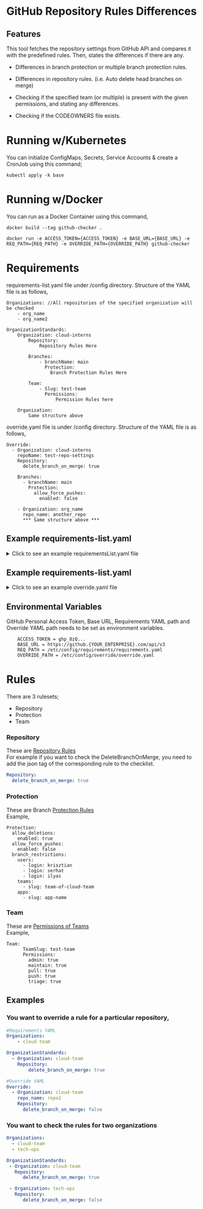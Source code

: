# GitHub Repository Rules Differences

## Features
This tool fetches the repository settings from GitHub API and compares it with the predefined rules. Then, states the differences if there are any.

- Differences in branch protection or multiple branch protection rules.

- Differences in repository rules. (i.e. Auto delete head branches on merge)

- Checking if the specified team (or multiple) is present with the given permissions, and stating any differences.

- Checking if the CODEOWNERS file exists.

# Running w/Kubernetes
You can initialize ConfigMaps, Secrets, Service Accounts & create a CronJob using this command;
```
kubectl apply -k base
```

# Running w/Docker
You can run as a Docker Container using this command,
```
docker build --tag github-checker .  

docker run -e ACCESS_TOKEN={ACCESS_TOKEN} -e BASE_URL={BASE_URL} -e REQ_PATH={REQ_PATH} -e OVERRIDE_PATH={OVERRIDE_PATH} github-checker
```

# Requirements

requirements-list.yaml file under /config directory. Structure of the YAML file is as follows,
```
Organizations: //All repositories of the specified organization will be checked
    - org_name
    - org_name2

OrganizationStandards:
    Organization: cloud-interns
        Repository:
            Repository Rules Here

        Branches:
            - branchName: main
              Protection:
                Branch Protection Rules Here

        Team:
            - Slug: test-team
              Permissions:
                  Permission Rules here

    Organization:
        Same structure above

```

override.yaml file is under /config directory. Structure of the YAML file is as follows,

```
Override:
  - Organization: cloud-interns
    repoName: test-repo-settings
    Repository:
      delete_branch_on_merge: true

    Branches:
      - branchName: main
        Protection:
          allow_force_pushes:
            enabled: false

    - Organization: org_name
      repo_name: another_repo
      *** Same structure above ***

```

## Example requirements-list.yaml

<details>
  <summary>Click to see an example requirementsList.yaml file</summary>
  
  ### Example:
  ```yaml
    Organizations:
      - cloud-interns

    OrganizationStandards:
      - Organization: cloud-interns
      
        Repository:
          delete_branch_on_merge: false
          allow_rebase_merge: false

        Team:
          - Slug: test-team
            Permissions:
              admin: false
              maintain: true
              pull: true
              push: false
              triage: true
      
          - Slug: another-team
            Permissions:
              admin: false
              maintain: true
              pull: true
              push: false
              triage: true
                  

        Branches:
          - branchName: main
            Protection:
              allow_deletions:
                enabled: false
              enforce_admins:
                url: asd123
                enabled: true
              allow_force_pushes:
                enabled: true

          - branchName: deneme
            Protection:
              allow_force_pushes:
                enabled: false
              

  ```
</details>


## Example requirements-list.yaml

<details>
  <summary>Click to see an example override.yaml file</summary>

    ```
    Override:
      - Organization: cloud-interns
        repoName: test-repo-settings
        Repository:
          delete_branch_on_merge: true

        Branches:
          - branchName: main
            Protection:
              enforce_admins:
                url: isthisworks
              allow_force_pushes:
                enabled: false
              allow_deletions:
                enabled: true

  
    ```
  </details>

## Environmental Variables

GitHub Personal Access Token, Base URL, Requirements YAML path and Override YAML path needs to be set as environment variables.
```
    ACCESS_TOKEN = ghp_8zQ...
    BASE_URL = https://github.{YOUR_ENTERPRISE}.com/api/v3
    REQ_PATH = /etc/config/requirements/requirements.yaml
    OVERRIDE_PATH = /etc/config/override/override.yaml
```

# Rules
There are 3 rulesets;
  - Repository
  - Protection
  - Team

### Repository
These are [Repository Rules](https://pkg.go.dev/github.com/google/go-github/v45/github#Repository)  
For example if you want to check the DeleteBranchOnMerge, you need to add the json tag of the corresponding rule to the checklist.
```yaml
Repository:
  delete_branch_on_merge: true
```

### Protection
These are Branch [Protection Rules](https://pkg.go.dev/github.com/google/go-github/v45/github#Protection)  
Example,
```
Protection:
  allow_deletions:
    enabled: true
  allow_force_pushes:
    enabled: false
  branch_restrictions:
    users:
      - login: krisztian
      - login: serhat
      - login: ilyas
    teams:
      - slug: team-of-cloud-team
    apps:
      - slug: app-name
```

### Team
These are [Permissions of Teams](https://pkg.go.dev/github.com/google/go-github/v45/github#Team)  
Example,
```
Team:
      TeamSlug: test-team
      Permissions:
        admin: true
        maintain: true
        pull: true
        push: true
        triage: true
```
## Examples


### You want to override a rule for a particular repository,

```yaml
#Requirements YAML
Organizations:
    - cloud-team

OrganizationStandards:
  - Organization: cloud-team
    Repository:
        delete_branch_on_merge: true

#Override YAML
Override:
  - Organization: cloud-team
    repo_name: repo1
    Repository:
      delete_branch_on_merge: false

```

### You want to check the rules for two organizations
```yaml
Organizations:
  - cloud-team
  - tech-ops

OrganizationStandards:
 - Organization: cloud-team
   Repository:
      delete_branch_on_merge: true

 - Organization: tech-ops
   Repository:
      delete_branch_on_merge: false
```

